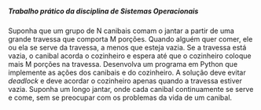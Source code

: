 ##### Trabalho prático da disciplina de Sistemas Operacionais

Suponha que um grupo de N canibais comam o jantar a partir de uma grande travessa que
comporta M porções. Quando alguém quer comer, ele ou ela se serve da travessa, a
menos que esteja vazia. Se a travessa está vazia, o canibal acorda o cozinheiro e espera
até que o cozinheiro coloque mais M porções na travessa. Desenvolva um programa em
Python que implemente as ações dos canibais e do cozinheiro. A solução deve evitar
<i>deadlock</i> e deve acordar o cozinheiro apenas quando a travessa estiver vazia. Suponha
um longo jantar, onde cada canibal continuamente se serve e come, sem se preocupar
com os problemas da vida de um canibal.

